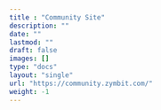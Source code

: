 ```yaml
---
title : "Community Site"
description: ""
date: ""
lastmod: ""
draft: false
images: []
type: "docs"
layout: "single"
url: "https://community.zymbit.com/"
weight: -1
---
```

